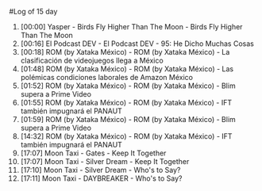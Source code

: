 #Log of 15 day

1. [00:00] Yasper - Birds Fly Higher Than The Moon - Birds Fly Higher Than The Moon
1. [00:16] El Podcast DEV - El Podcast DEV - 95: He Dicho Muchas Cosas
1. [00:18] ROM (by Xataka México) - ROM (by Xataka México) - La clasificación de videojuegos llega a México
1. [01:48] ROM (by Xataka México) - ROM (by Xataka México) - Las polémicas condiciones laborales de Amazon México
1. [01:52] ROM (by Xataka México) - ROM (by Xataka México) - Blim supera a Prime Video
1. [01:55] ROM (by Xataka México) - ROM (by Xataka México) - IFT también impugnará el PANAUT
1. [01:59] ROM (by Xataka México) - ROM (by Xataka México) - Blim supera a Prime Video
1. [14:32] ROM (by Xataka México) - ROM (by Xataka México) - IFT también impugnará el PANAUT
1. [17:07] Moon Taxi - Gates - Keep It Together
1. [17:07] Moon Taxi - Silver Dream - Keep It Together
1. [17:10] Moon Taxi - Silver Dream - Who's to Say?
1. [17:11] Moon Taxi - DAYBREAKER - Who's to Say?
